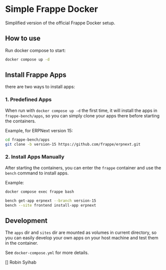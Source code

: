 # Simple Frappe Docker

Simplified version of the official Frappe Docker setup.

## How to use

Run docker compose to start:

```bash
docker compose up -d
```

## Install Frappe Apps

there are two ways to install apps:

### 1. Predefined Apps

When run with `docker compose up -d` the first time, it will install the apps
in `frappe-bench/apps`, so you can simply clone your apps there before starting the containers.

Example, for ERPNext version 15:

```bash
cd frappe-bench/apps
git clone -b version-15 https://github.com/frappe/erpnext.git
```

### 2. Install Apps Manually

After starting the containers, you can enter the `frappe` container and use the `bench` command to install apps.

Example:

```bash
docker compose exec frappe bash

bench get-app erpnext --branch version-15
bench --site frontend install-app erpnext
```

## Development

The `apps` dir and `sites` dir are mounted as volumes in current directory, so
you can easily develop your own apps on your host machine and test them in the container.

See `docker-compose.yml` for more details.

[] Robin Syihab
